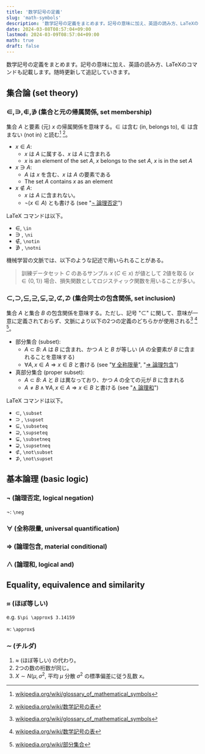 ```yaml
---
title: '数学記号の定義'
slug: 'math-symbols'
description: '数学記号の定義をまとめます。記号の意味に加え、英語の読み方、LaTeXのコマンドも記載します。随時更新して追記していきます。'
date: 2024-03-08T08:57:04+09:00
lastmod: 2024-03-09T08:57:04+09:00
math: true
draft: false
---
```


数学記号の定義をまとめます。記号の意味に加え、英語の読み方、LaTeXのコマンドも記載します。随時更新して追記していきます。

## 集合論 (set theory)

### $\in, \ni, \notin, \notni$ (集合と元の帰属関係, set membership)

集合 $A$ と要素 (元) $x$ の帰属関係を意味する。$\in$ は含む (in, belongs to), $\notin$ は含まない (not in) と読む[^1] [^2]。

* $x \in A$: 
  * $x$ は $A$ に属する、$x$ は $A$ に含まれる
  * $x$ is an element of the set $A$, $x$ belongs to the set $A$, $x$ is in the set $A$
* $x \ni A$:
  * $A$ は $x$ を含む、$x$ は $A$ の要素である
  * The set $A$ contains $x$ as an element
* $x \notin A$:
  * $x$ は $A$ に含まれない。
  * $\neg(x \in A)$ とも書ける (see "[$\neg$ 論理否定](#neg-%E8%AB%96%E7%90%86%E5%90%A6%E5%AE%9A-logical-negation)")

LaTeX コマンドは以下。

* $\in$, ``\in``
* $\ni$ , ``\ni``
* $\notin$, ``\notin``
* $\notni$ , ``\notni``

機械学習の文脈では、以下のような記述で用いられることがある。

> 訓練データセット $C$ のあるサンプル $x$ ($C \in x$) が値として 2値を取る ($x \in \lbrace 0, 1 \rbrace$) 場合、損失関数としてロジスティック関数を用いることが多い。

### $\subset, \supset, \subseteq, \supseteq, \subsetneq, \supsetneq, \not\subset, \not\supset$ (集合同士の包含関係, set inclusion)

集合 $A$ と集合 $B$ の包含関係を意味する。ただし、記号 "$\subset$" に関して、意味が一意に定義されておらず、文脈により以下の2つの定義のどちらかが使用される[^1] [^2] [^3]。

* 部分集合 (subset):
  * $A \subset B$: $A$ は $B$ に含まれ、かつ $A$ と $B$ が等しい ($A$ の全要素が $B$ に含まれることを意味する)
  * $\forall A, x \in A \Rightarrow x \in B$ と書ける (see "[$\forall$ 全称限量](#forall-%E5%85%A8%E7%A7%B0%E9%99%90%E9%87%8F-universal-quantification)", "[$\Rightarrow$ 論理包含](#rightarrow-%E8%AB%96%E7%90%86%E5%8C%85%E5%90%AB-material-conditional)")
* 真部分集合 (proper subset):
  * $A \subset B$: $A$ と $B$ は異なっており、かつ $A$ の全ての元が $B$ に含まれる
  * $A \ne B \wedge \forall A, x \in A \Rightarrow x \in B$ と書ける (see "[$\wedge$ 論理和](#wedge-%E8%AB%96%E7%90%86%E5%92%8C-logical-and)")

LaTeX コマンドは以下。

* $\subset$, ``\subset``
* $\supset$ , ``\supset``
* $\subseteq$, ``\subseteq``
* $\supseteq$, ``\supseteq``
* $\subsetneq$, ``\subsetneq``
* $\supsetneq$, `\supsetneq`
* $\not\subset$, ``\not\subset``
* $\not\supset$, ``\not\supset``

## 基本論理 (basic logic)

### $\neg$ (論理否定, logical negation)

$\neg$: ``\neg``

### $\forall$ (全称限量, universal quantification)

### $\Rightarrow$ (論理包含, material conditional)

### $\wedge$ (論理和, logical and)

## Equality, equivalence and similarity

### $\approx$ (ほぼ等しい)

e.g. ``$\pi \approx$ 3.14159``

$\approx$: ``\approx$``

### $\sim$ (チルダ)

1. $\approx$ (ほぼ等しい) の代わり。
2. 2つの数の桁数が同じ。
3. $X \sim N(\mu, \sigma^2$, 平均 $\mu$ 分散 $\sigma^2$ の標準偏差に従う乱数 $x$。

[^1]: [wikipedia.org/wiki/glossary_of_mathematical_symbols](https://en.wikipedia.org/wiki/Glossary_of_mathematical_symbols)

[^2]: [wikipedia.org/wiki/数学記号の表](https://ja.wikipedia.org/wiki/%E6%95%B0%E5%AD%A6%E8%A8%98%E5%8F%B7%E3%81%AE%E8%A1%A8)

[^3]: [wikipedia.org/wiki/部分集合](https://ja.wikipedia.org/wiki/%E9%83%A8%E5%88%86%E9%9B%86%E5%90%88)
